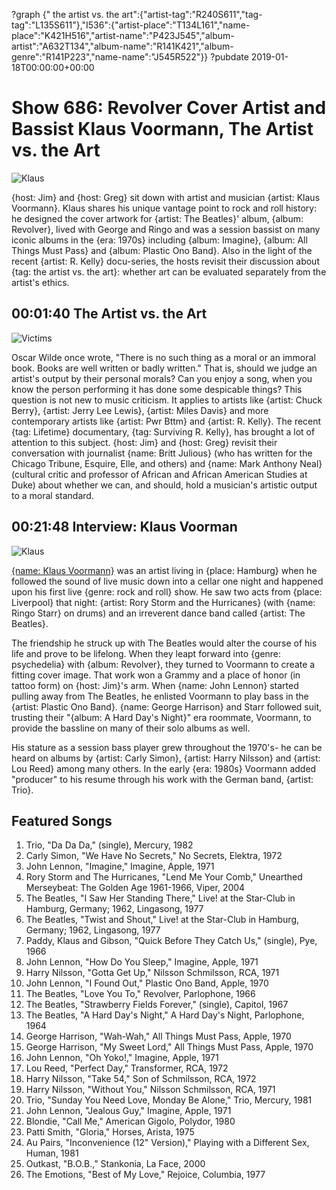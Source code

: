 ?graph {" the artist vs. the art":{"artist-tag":"R240S611","tag-tag":"L135S611"},"I536":{"artist-place":"T134L161","name-place":"K421H516","artist-name":"P423J545","album-artist":"A632T134","album-name":"R141K421","album-genre":"R141P223","name-name":"J545R522"}}
?pubdate 2019-01-18T00:00:00+00:00

# Show 686: Revolver Cover Artist and Bassist Klaus Voormann, The Artist vs. the Art

![Klaus](https://sound-images.s3.amazonaws.com/images/2019/klaus_v.jpg)

{host: Jim} and {host: Greg} sit down with artist and musician {artist: Klaus Voormann}. Klaus shares his unique vantage point to rock and roll history: he designed the cover artwork for {artist: The Beatles}' album, {album: Revolver}, lived with George and Ringo and was a session bassist on many iconic albums in the {era: 1970s} including {album: Imagine}, {album: All Things Must Pass} and {album: Plastic Ono Band}. Also in the light of the recent {artist: R. Kelly} docu-series, the hosts revisit their discussion about {tag: the artist vs. the art}: whether art can be evaluated separately from the artist's ethics. 

## 00:01:40 The Artist vs. the Art
![Victims](https://sound-images.s3.amazonaws.com/images/2019/kelly_victims.jpg)

Oscar Wilde once wrote,  "There is no such thing as a moral or an immoral book. Books are well written or badly written." That is, should we judge an artist's output by their personal morals? Can you enjoy a song, when you know the person performing it has done some despicable things? This question is not new to music criticism. It applies to artists like {artist: Chuck Berry}, {artist: Jerry Lee Lewis}, {artist: Miles Davis} and more contemporary artists like {artist: Pwr Bttm} and {artist: R. Kelly}. The recent {tag: Lifetime} documentary, {tag: Surviving R. Kelly}, has brought a lot of attention to this subject. {host: Jim} and {host: Greg} revisit their conversation with journalist {name: Britt Julious} (who has written for the Chicago Tribune, Esquire, Elle, and others) and {name: Mark Anthony Neal} (cultural critic and professor of African and African American Studies at Duke) about whether we can, and should, hold a musician's artistic output to a moral standard.  


## 00:21:48 Interview: Klaus Voorman
![Klaus](https://sound-images.s3.amazonaws.com/images/2019/kvoormann.jpg)

[{name: Klaus Voormann}](https://www.voormann.com/) was an artist living in {place: Hamburg} when he followed the sound of live music down into a cellar one night and happened upon his first live {genre: rock and roll} show. He saw two acts from {place: Liverpool} that night: {artist: Rory Storm and the Hurricanes} (with {name: Ringo Starr} on drums) and an irreverent dance band called {artist: The Beatles}. 

The friendship he struck up with The Beatles would alter the course of his life and prove to be lifelong. When they leapt forward into {genre: psychedelia} with {album: Revolver}, they turned to Voormann to create a fitting cover image. That work won a Grammy and a place of honor (in tattoo form) on {host: Jim}'s arm. When {name: John Lennon} started pulling away from The Beatles, he enlisted Voormann to play bass in the {artist: Plastic Ono Band}. {name: George Harrison} and Starr followed suit, trusting their "{album: A Hard Day's Night}" era roommate, Voormann, to provide the bassline on many of their solo albums as well.

His stature as a session bass player grew throughout the 1970's- he can be heard on albums by {artist: Carly Simon}, {artist: Harry Nilsson} and {artist: Lou Reed} among many others. In the early {era: 1980s} Voormann added "producer" to his resume through his work with the German band, {artist: Trio}. 


## Featured Songs

1. Trio, "Da Da Da," (single), Mercury, 1982
1. Carly Simon, "We Have No Secrets," No Secrets, Elektra, 1972
1. John Lennon, "Imagine," Imagine, Apple, 1971
1. Rory Storm and The Hurricanes, "Lend Me Your Comb," Unearthed Merseybeat: The Golden Age 1961-1966, Viper, 2004
1. The Beatles, "I Saw Her Standing There," Live! at the Star-Club in Hamburg, Germany; 1962, Lingasong, 1977
1. The Beatles, "Twist and Shout," Live! at the Star-Club in Hamburg, Germany; 1962, Lingasong, 1977
1. Paddy, Klaus and Gibson, "Quick Before They Catch Us," (single), Pye, 1966
1. John Lennon, "How Do You Sleep," Imagine, Apple, 1971
1. Harry Nilsson, "Gotta Get Up," Nilsson Schmilsson, RCA, 1971
1. John Lennon, "I Found Out," Plastic Ono Band, Apple, 1970
1. The Beatles, "Love You To," Revolver, Parlophone, 1966
1. The Beatles, "Strawberry Fields Forever," (single), Capitol, 1967
1. The Beatles, "A Hard Day's Night," A Hard Day's Night, Parlophone, 1964
1. George Harrison, "Wah-Wah," All Things Must Pass, Apple, 1970
1. George Harrison, "My Sweet Lord," All Things Must Pass, Apple, 1970
1. John Lennon, "Oh Yoko!," Imagine, Apple, 1971
1. Lou Reed, "Perfect Day," Transformer, RCA, 1972
1. Harry Nilsson, "Take 54," Son of Schmilsson, RCA, 1972
1. Harry Nilsson, "Without You," Nilsson Schmilsson, RCA, 1971
1. Trio, "Sunday You Need Love, Monday Be Alone," Trio, Mercury, 1981
1. John Lennon, "Jealous Guy," Imagine, Apple, 1971
1. Blondie, "Call Me," American Gigolo, Polydor, 1980
1. Patti Smith, "Gloria," Horses, Arista, 1975
1. Au Pairs, "Inconvenience (12" Version)," Playing with a Different Sex, Human, 1981
1. Outkast, "B.O.B.," Stankonia, La Face, 2000
1. The Emotions, "Best of My Love," Rejoice, Columbia, 1977